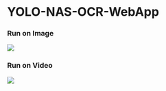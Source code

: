 # YOLO-NAS-OCR-WebApp

### Run on Image
![](Screenshots/run_on_image.jpg)



### Run on Video
![](Screenshots/run_on_video.png)